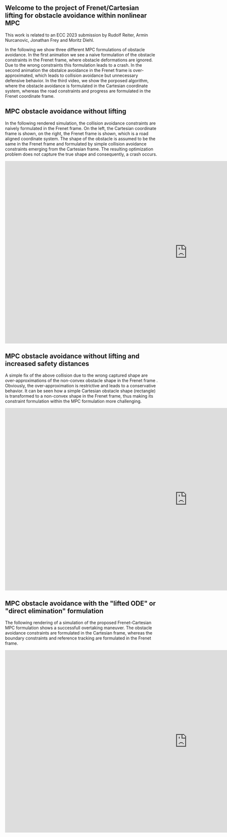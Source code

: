 ## Welcome to the project of Frenet/Cartesian lifting for obstacle avoidance within nonlinear MPC

This work is related to an ECC 2023 submission by Rudolf Reiter, Armin Nurcanovic, Jonathan Frey and Moritz Diehl.

In the following we show three different MPC formulations of obstacle avoidance. In the first animation we see a naive formulation of the obstacle constraints in the Frenet frame, where obstacle deformations are ignored. Due to the wrong constraints this formulation leads to a crash. In the second animation the obstalce avoidance in the Frenet frame is over-approximated, which leads to collision avoidance but unnecessary defensive behavior. In the third video, we show the porposed algorithm, where the obstacle avoidance is formulated in the Cartesian coordinate system, whereas the road constraints and progress are formulated in the Frenet coordinate frame.

## MPC obstacle avoidance without lifting
In the following rendered simulation, the collision avoidance constraints are naively formulated in the Frenet frame. On the left, the Cartesian coordinate frame is shown, on the right, the Frenet frame is shown, which is a road aligned coordinate system. The shape of the obstacle is assumed to be the same in the Frenet frame and formulated by simple collision avoidance constraints emerging from the Cartesian frame. The resulting optimization problem does not capture the true shape and consequently, a crash occurs.
<iframe width="1200" height="600" src="https://www.youtube.com/embed/z-pKW0YeRaU" title="YouTube video player" frameborder="0" allow="accelerometer; autoplay; clipboard-write; encrypted-media; gyroscope; picture-in-picture" allowfullscreen></iframe>

## MPC obstacle avoidance without lifting and increased safety distances
A simple fix of the above collision due to the wrong captured shape are over-approximations of the non-convex obstacle shape in the Frenet frame . Obviously, the over-approximation is restrictive and leads to a conservative behavior. It can be seen how a simple Cartesian obstacle shape (rectangle) is transformed to a non-convex shape in the Frenet frame, thus making its constraint formulation within the MPC formulation more challenging.
<iframe width="1200" height="600" src="https://www.youtube.com/embed/9h2oaFButNA" title="YouTube video player" frameborder="0" allow="accelerometer; autoplay; clipboard-write; encrypted-media; gyroscope; picture-in-picture" allowfullscreen></iframe>

## MPC obstacle avoidance with the "lifted ODE" or "direct elimination" formulation
The following rendering of a simulation of the proposed Frenet-Cartesian MPC formulation shows a successfull overtaking maneuver. The obstacle avoidance constraints are formulated in the Cartesian frame, whereas the boundary constraints and reference tracking are formulated in the Frenet frame. 
<iframe width="1200" height="600" src="https://www.youtube.com/embed/I2FuciVrCw0" title="YouTube video player" frameborder="0" allow="accelerometer; autoplay; clipboard-write; encrypted-media; gyroscope; picture-in-picture" allowfullscreen></iframe>


